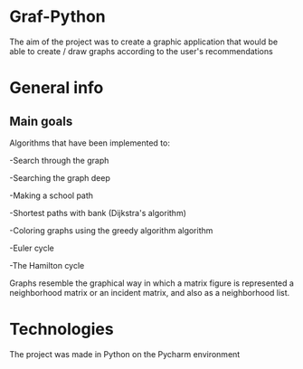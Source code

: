 # Graf-Python
The aim of the project was to create a graphic application that would be able to create / draw graphs according to the user's recommendations

# General info

## Main goals
Algorithms that have been implemented to:

-Search through the graph

-Searching the graph deep

-Making a school path

-Shortest paths with bank (Dijkstra's algorithm)

-Coloring graphs using the greedy algorithm algorithm

-Euler cycle

-The Hamilton cycle

Graphs resemble the graphical way in which a matrix figure is represented
a neighborhood matrix or an incident matrix, and also as a neighborhood list.


# Technologies
The project was made in Python on the Pycharm environment
